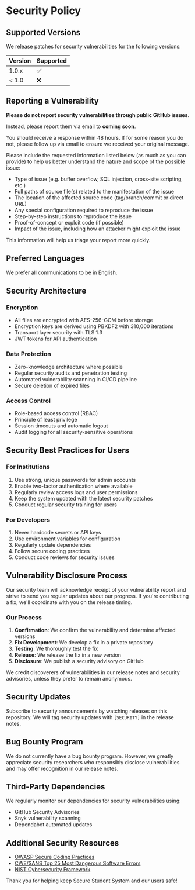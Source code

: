 # Security Policy

## Supported Versions

We release patches for security vulnerabilities for the following versions:

| Version | Supported          |
| ------- | ------------------ |
| 1.0.x   | :white_check_mark: |
| < 1.0   | :x:                |

## Reporting a Vulnerability

**Please do not report security vulnerabilities through public GitHub issues.**

Instead, please report them via email to 
**coming soon**.

You should receive a response within 48 hours. If for some reason you do not, please follow up via email to ensure we received your original message.

Please include the requested information listed below (as much as you can provide) to help us better understand the nature and scope of the possible issue:

- Type of issue (e.g. buffer overflow, SQL injection, cross-site scripting, etc.)
- Full paths of source file(s) related to the manifestation of the issue
- The location of the affected source code (tag/branch/commit or direct URL)
- Any special configuration required to reproduce the issue
- Step-by-step instructions to reproduce the issue
- Proof-of-concept or exploit code (if possible)
- Impact of the issue, including how an attacker might exploit the issue

This information will help us triage your report more quickly.

## Preferred Languages

We prefer all communications to be in English.

## Security Architecture

### Encryption
- All files are encrypted with AES-256-GCM before storage
- Encryption keys are derived using PBKDF2 with 310,000 iterations
- Transport layer security with TLS 1.3
- JWT tokens for API authentication

### Data Protection
- Zero-knowledge architecture where possible
- Regular security audits and penetration testing
- Automated vulnerability scanning in CI/CD pipeline
- Secure deletion of expired files

### Access Control
- Role-based access control (RBAC)
- Principle of least privilege
- Session timeouts and automatic logout
- Audit logging for all security-sensitive operations

## Security Best Practices for Users

### For Institutions
1. Use strong, unique passwords for admin accounts
2. Enable two-factor authentication where available
3. Regularly review access logs and user permissions
4. Keep the system updated with the latest security patches
5. Conduct regular security training for users

### For Developers
1. Never hardcode secrets or API keys
2. Use environment variables for configuration
3. Regularly update dependencies
4. Follow secure coding practices
5. Conduct code reviews for security issues

## Vulnerability Disclosure Process

Our security team will acknowledge receipt of your vulnerability report and strive to send you regular updates about our progress. If you're contributing a fix, we'll coordinate with you on the release timing.

### Our Process
1. **Confirmation**: We confirm the vulnerability and determine affected versions
2. **Fix Development**: We develop a fix in a private repository
3. **Testing**: We thoroughly test the fix
4. **Release**: We release the fix in a new version
5. **Disclosure**: We publish a security advisory on GitHub

We credit discoverers of vulnerabilities in our release notes and security advisories, unless they prefer to remain anonymous.

## Security Updates

Subscribe to security announcements by watching releases on this repository. We will tag security updates with `[SECURITY]` in the release notes.

## Bug Bounty Program

We do not currently have a bug bounty program. However, we greatly appreciate security researchers who responsibly disclose vulnerabilities and may offer recognition in our release notes.

## Third-Party Dependencies

We regularly monitor our dependencies for security vulnerabilities using:
- GitHub Security Advisories
- Snyk vulnerability scanning
- Dependabot automated updates

## Additional Security Resources

- [OWASP Secure Coding Practices](https://owasp.org/www-project-secure-coding-practices-quick-reference-guide/)
- [CWE/SANS Top 25 Most Dangerous Software Errors](https://cwe.mitre.org/top25/)
- [NIST Cybersecurity Framework](https://www.nist.gov/cyberframework)

Thank you for helping keep Secure Student System and our users safe!
